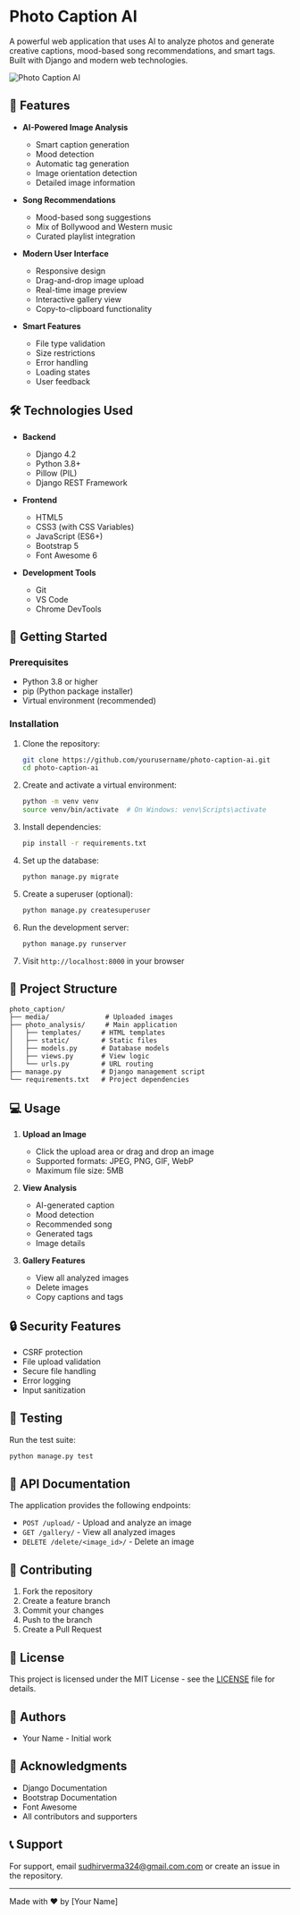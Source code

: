 # Photo Caption AI

A powerful web application that uses AI to analyze photos and generate creative captions, mood-based song recommendations, and smart tags. Built with Django and modern web technologies.

![Photo Caption AI](https://via.placeholder.com/800x400?text=Photo+Caption+AI)

## 🌟 Features

- **AI-Powered Image Analysis**
  - Smart caption generation
  - Mood detection
  - Automatic tag generation
  - Image orientation detection
  - Detailed image information

- **Song Recommendations**
  - Mood-based song suggestions
  - Mix of Bollywood and Western music
  - Curated playlist integration

- **Modern User Interface**
  - Responsive design
  - Drag-and-drop image upload
  - Real-time image preview
  - Interactive gallery view
  - Copy-to-clipboard functionality

- **Smart Features**
  - File type validation
  - Size restrictions
  - Error handling
  - Loading states
  - User feedback

## 🛠️ Technologies Used

- **Backend**
  - Django 4.2
  - Python 3.8+
  - Pillow (PIL)
  - Django REST Framework

- **Frontend**
  - HTML5
  - CSS3 (with CSS Variables)
  - JavaScript (ES6+)
  - Bootstrap 5
  - Font Awesome 6

- **Development Tools**
  - Git
  - VS Code
  - Chrome DevTools

## 🚀 Getting Started

### Prerequisites

- Python 3.8 or higher
- pip (Python package installer)
- Virtual environment (recommended)

### Installation

1. Clone the repository:
   ```bash
   git clone https://github.com/yourusername/photo-caption-ai.git
   cd photo-caption-ai
   ```

2. Create and activate a virtual environment:
   ```bash
   python -m venv venv
   source venv/bin/activate  # On Windows: venv\Scripts\activate
   ```

3. Install dependencies:
   ```bash
   pip install -r requirements.txt
   ```

4. Set up the database:
   ```bash
   python manage.py migrate
   ```

5. Create a superuser (optional):
   ```bash
   python manage.py createsuperuser
   ```

6. Run the development server:
   ```bash
   python manage.py runserver
   ```

7. Visit `http://localhost:8000` in your browser

## 📁 Project Structure

```
photo_caption/
├── media/              # Uploaded images
├── photo_analysis/     # Main application
│   ├── templates/     # HTML templates
│   ├── static/        # Static files
│   ├── models.py      # Database models
│   ├── views.py       # View logic
│   └── urls.py        # URL routing
├── manage.py          # Django management script
└── requirements.txt   # Project dependencies
```

## 💻 Usage

1. **Upload an Image**
   - Click the upload area or drag and drop an image
   - Supported formats: JPEG, PNG, GIF, WebP
   - Maximum file size: 5MB

2. **View Analysis**
   - AI-generated caption
   - Mood detection
   - Recommended song
   - Generated tags
   - Image details

3. **Gallery Features**
   - View all analyzed images
   - Delete images
   - Copy captions and tags

## 🔒 Security Features

- CSRF protection
- File upload validation
- Secure file handling
- Error logging
- Input sanitization

## 🧪 Testing

Run the test suite:
```bash
python manage.py test
```

## 📝 API Documentation

The application provides the following endpoints:

- `POST /upload/` - Upload and analyze an image
- `GET /gallery/` - View all analyzed images
- `DELETE /delete/<image_id>/` - Delete an image

## 🤝 Contributing

1. Fork the repository
2. Create a feature branch
3. Commit your changes
4. Push to the branch
5. Create a Pull Request

## 📄 License

This project is licensed under the MIT License - see the [LICENSE](LICENSE) file for details.

## 👥 Authors

- Your Name - Initial work

## 🙏 Acknowledgments

- Django Documentation
- Bootstrap Documentation
- Font Awesome
- All contributors and supporters

## 📞 Support

For support, email sudhirverma324@gmail.com.com or create an issue in the repository.

---

Made with ❤️ by [Your Name] 
